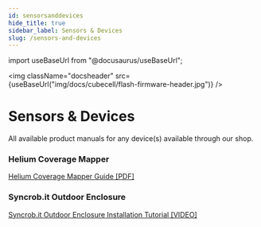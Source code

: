 ```yaml
---
id: sensorsanddevices
hide_title: true
sidebar_label: Sensors & Devices
slug: /sensors-and-devices
---
```


import useBaseUrl from "@docusaurus/useBaseUrl";

<img className="docsheader" src={useBaseUrl("img/docs/cubecell/flash-firmware-header.jpg")} />

# Sensors & Devices

All available product manuals for any device(s) available through our shop.

### Helium Coverage Mapper

[Helium Coverage Mapper Guide [PDF]](/downloads/Helium-Coverage-Mapper-Guide-v1_1.pdf)

### Syncrob.it Outdoor Enclosure

[Syncrob.it Outdoor Enclosure Installation Tutorial [VIDEO]](https://www.youtube.com/watch?v=WhybYWHdizk)